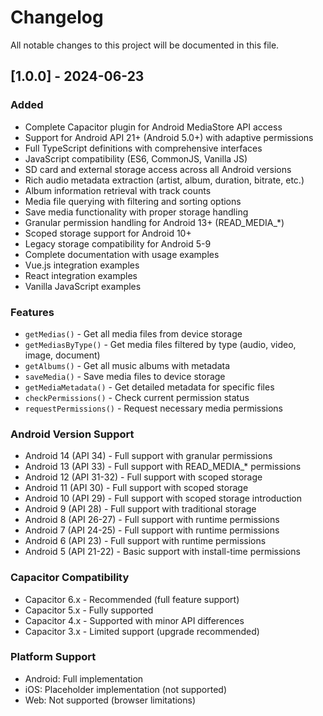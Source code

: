 # Changelog

All notable changes to this project will be documented in this file.

## [1.0.0] - 2024-06-23

### Added
- Complete Capacitor plugin for Android MediaStore API access
- Support for Android API 21+ (Android 5.0+) with adaptive permissions
- Full TypeScript definitions with comprehensive interfaces
- JavaScript compatibility (ES6, CommonJS, Vanilla JS)
- SD card and external storage access across all Android versions
- Rich audio metadata extraction (artist, album, duration, bitrate, etc.)
- Album information retrieval with track counts
- Media file querying with filtering and sorting options
- Save media functionality with proper storage handling
- Granular permission handling for Android 13+ (READ_MEDIA_*)
- Scoped storage support for Android 10+
- Legacy storage compatibility for Android 5-9
- Complete documentation with usage examples
- Vue.js integration examples
- React integration examples
- Vanilla JavaScript examples

### Features
- `getMedias()` - Get all media files from device storage
- `getMediasByType()` - Get media files filtered by type (audio, video, image, document)
- `getAlbums()` - Get all music albums with metadata
- `saveMedia()` - Save media files to device storage
- `getMediaMetadata()` - Get detailed metadata for specific files
- `checkPermissions()` - Check current permission status
- `requestPermissions()` - Request necessary media permissions

### Android Version Support
- Android 14 (API 34) - Full support with granular permissions
- Android 13 (API 33) - Full support with READ_MEDIA_* permissions
- Android 12 (API 31-32) - Full support with scoped storage
- Android 11 (API 30) - Full support with scoped storage
- Android 10 (API 29) - Full support with scoped storage introduction
- Android 9 (API 28) - Full support with traditional storage
- Android 8 (API 26-27) - Full support with runtime permissions
- Android 7 (API 24-25) - Full support with runtime permissions
- Android 6 (API 23) - Full support with runtime permissions
- Android 5 (API 21-22) - Basic support with install-time permissions

### Capacitor Compatibility
- Capacitor 6.x - Recommended (full feature support)
- Capacitor 5.x - Fully supported
- Capacitor 4.x - Supported with minor API differences
- Capacitor 3.x - Limited support (upgrade recommended)

### Platform Support
- Android: Full implementation
- iOS: Placeholder implementation (not supported)
- Web: Not supported (browser limitations)